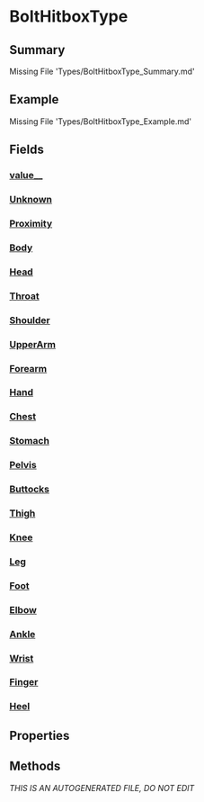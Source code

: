 # BoltHitboxType
## Summary
Missing File 'Types/BoltHitboxType_Summary.md'
## Example
Missing File 'Types/BoltHitboxType_Example.md'
## Fields
### [value__](BoltHitboxType/F/value__.md)
### [Unknown](BoltHitboxType/F/Unknown.md)
### [Proximity](BoltHitboxType/F/Proximity.md)
### [Body](BoltHitboxType/F/Body.md)
### [Head](BoltHitboxType/F/Head.md)
### [Throat](BoltHitboxType/F/Throat.md)
### [Shoulder](BoltHitboxType/F/Shoulder.md)
### [UpperArm](BoltHitboxType/F/UpperArm.md)
### [Forearm](BoltHitboxType/F/Forearm.md)
### [Hand](BoltHitboxType/F/Hand.md)
### [Chest](BoltHitboxType/F/Chest.md)
### [Stomach](BoltHitboxType/F/Stomach.md)
### [Pelvis](BoltHitboxType/F/Pelvis.md)
### [Buttocks](BoltHitboxType/F/Buttocks.md)
### [Thigh](BoltHitboxType/F/Thigh.md)
### [Knee](BoltHitboxType/F/Knee.md)
### [Leg](BoltHitboxType/F/Leg.md)
### [Foot](BoltHitboxType/F/Foot.md)
### [Elbow](BoltHitboxType/F/Elbow.md)
### [Ankle](BoltHitboxType/F/Ankle.md)
### [Wrist](BoltHitboxType/F/Wrist.md)
### [Finger](BoltHitboxType/F/Finger.md)
### [Heel](BoltHitboxType/F/Heel.md)
## Properties
## Methods

*THIS IS AN AUTOGENERATED FILE, DO NOT EDIT*
